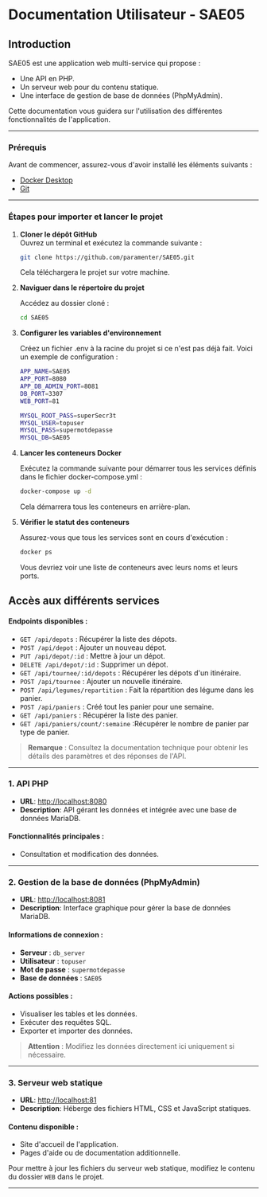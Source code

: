 # Documentation Utilisateur - SAE05

## Introduction

SAE05 est une application web multi-service qui propose :
- Une API en PHP.
- Un serveur web pour du contenu statique.
- Une interface de gestion de base de données (PhpMyAdmin).

Cette documentation vous guidera sur l'utilisation des différentes fonctionnalités de l'application.

---
### Prérequis

Avant de commencer, assurez-vous d'avoir installé les éléments suivants :
- [Docker Desktop](https://www.docker.com/products/docker-desktop)
- [Git](https://git-scm.com/)


---
### Étapes pour importer et lancer le projet

1. **Cloner le dépôt GitHub**  
   Ouvrez un terminal et exécutez la commande suivante :  
   ```bash
   git clone https://github.com/paramenter/SAE05.git
   ```
    Cela téléchargera le projet sur votre machine.

2. **Naviguer dans le répertoire du projet**
   
    Accédez au dossier cloné :
    ```bash
    cd SAE05
    ```
3. **Configurer les variables d'environnement**

    Créez un fichier .env à la racine du projet si ce n'est pas déjà fait. Voici un exemple de configuration :
    ```bash
    APP_NAME=SAE05
    APP_PORT=8080
    APP_DB_ADMIN_PORT=8081
    DB_PORT=3307
    WEB_PORT=81

    MYSQL_ROOT_PASS=superSecr3t
    MYSQL_USER=topuser
    MYSQL_PASS=supermotdepasse
    MYSQL_DB=SAE05
    ```
4. **Lancer les conteneurs Docker**

    Exécutez la commande suivante pour démarrer tous les services définis dans le fichier docker-compose.yml :
    ```bash
    docker-compose up -d
    ```
    Cela démarrera tous les conteneurs en arrière-plan.

5. **Vérifier le statut des conteneurs**

    Assurez-vous que tous les services sont en cours d'exécution :
    ```bash
    docker ps
    ```
    Vous devriez voir une liste de conteneurs avec leurs noms et leurs ports.

## Accès aux différents services


#### Endpoints disponibles :
- `GET /api/depots` : Récupérer la liste des dépots.
- `POST /api/depot` : Ajouter un nouveau dépot.
- `PUT /api/depot/:id` : Mettre à jour un dépot.
- `DELETE /api/depot/:id` : Supprimer un dépot.
- `GET /api/tournee/:id/depots` : Récupérer les dépots d'un itinéraire.
- `POST /api/tournee` : Ajouter un nouvelle itinéraire.
- `POST /api/legumes/repartition` : Fait la répartition des légume dans les panier.
- `POST /api/paniers` : Créé tout les panier pour une semaine. 
- `GET /api/paniers` : Récupérer la liste des panier.
- `GET /api/paniers/count/:semaine` :Récupérer le nombre de panier par type de panier. 

> **Remarque** : Consultez la documentation technique pour obtenir les détails des paramètres et des réponses de l'API.

---

### 1. **API PHP**
- **URL**: [http://localhost:8080](http://localhost:8080)
- **Description**: API gérant les données et intégrée avec une base de données MariaDB.

#### Fonctionnalités principales :
- Consultation et modification des données.


---

### 2. **Gestion de la base de données (PhpMyAdmin)**
- **URL**: [http://localhost:8081](http://localhost:8081)
- **Description**: Interface graphique pour gérer la base de données MariaDB.

#### Informations de connexion :
- **Serveur** : `db_server`
- **Utilisateur** : `topuser`
- **Mot de passe** : `supermotdepasse`
- **Base de données** : `SAE05`

#### Actions possibles :
- Visualiser les tables et les données.
- Exécuter des requêtes SQL.
- Exporter et importer des données.

> **Attention** : Modifiez les données directement ici uniquement si nécessaire.

---

### 3. **Serveur web statique**
- **URL**: [http://localhost:81](http://localhost:81)
- **Description**: Héberge des fichiers HTML, CSS et JavaScript statiques.

#### Contenu disponible :
- Site d'accueil de l'application.
- Pages d'aide ou de documentation additionnelle.

Pour mettre à jour les fichiers du serveur web statique, modifiez le contenu du dossier `WEB` dans le projet.

---

